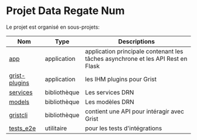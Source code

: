 # Projet Data Regate Num

Le projet est organisé en sous-projets:

| Nom                               | Type         | Descriptions                                                                    |
| --------------------------------- | ------------ | ------------------------------------------------------------------------------- |
| [app](./app/)                     | application  | application principale contenant les tâches asynchrone et les API Rest en Flask |
| [grist-plugins](./grist-plugins/) | application  | les IHM plugins pour Grist                                                      |
| [services](./models/)             | bibliothèque | Les services DRN                                                                |
| [models](./models/)               | bibliothèque | Les modèles DRN                                                                 |
| [gristcli](.gristcli/)            | bibliothèque | contient une API pour intéragir avec Grist                                      |
| [tests_e2e](./tests_e2e/)         | utilitaire   | pour les tests d'intégrations                                                   |

